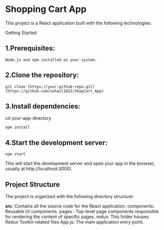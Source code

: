 # Shopping Cart App

This project is a React application built with the following technologies:


Getting Started

##  1.Prerequisites:
```
Node.js and npm installed on your system.
```

## 2.Clone the repository:
```
git clone [https://your-github-repo.git](https://github.com/sohail1822/ShopCart_App)
```

## 3.Install dependencies:
cd your-app-directory
```
npm install
```

## 4.Start the development server:
```
npm start
```

This will start the development server and open your app in the browser, usually at http://localhost:3000/.

## Project Structure
The project is organized with the following directory structure:

**src**: Contains all the source code for the React application.
components: Reusable UI components.
pages : Top-level page components responsible for rendering the content of specific pages. 
redux: This folder houses Redux Toolkit-related files
App.js: The main application entry point.
